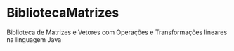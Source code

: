 # BibliotecaMatrizes
Biblioteca de Matrizes e Vetores com Operações e Transformações lineares na linguagem Java
